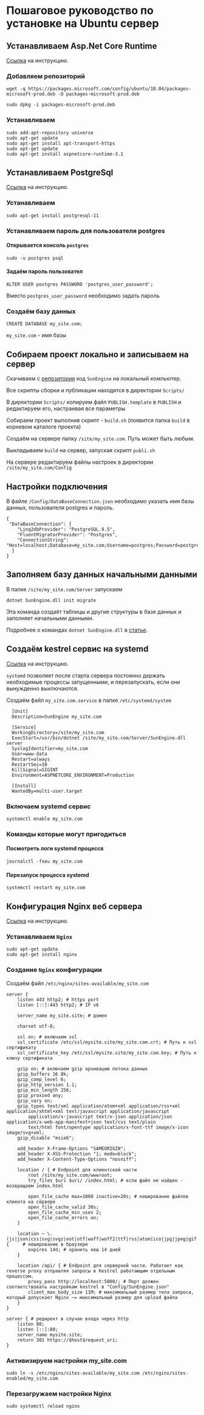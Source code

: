# Пошаговое руководство по установке на Ubuntu сервер

## Устанавливаем Asp.Net Core Runtime

[Ссылка](https://docs.microsoft.com/ru-ru/dotnet/core/install/linux-package-manager-ubuntu-1804#install-the-aspnet-core-runtime) на инструкцию.

### Добавляем репозиторий

```
wget -q https://packages.microsoft.com/config/ubuntu/18.04/packages-microsoft-prod.deb -O packages-microsoft-prod.deb

sudo dpkg -i packages-microsoft-prod.deb
```


### Устанавливаем

```
sudo add-apt-repository universe
sudo apt-get update
sudo apt-get install apt-transport-https
sudo apt-get update
sudo apt-get install aspnetcore-runtime-3.1
```


## Устанавливаем PostgreSql

[Ссылка](https://www.postgresql.org/download/linux/ubuntu/) на инструкцию.


### Устанавливаем

```
sudo apt-get install postgresql-11
```

### Устанавливаем пароль для пользователя postgres

#### Открывается консоль `postgres`

```
sudo -u postgres psql
```

#### Задаём пароль пользовател

```
ALTER USER postgres PASSWORD 'postgres_user_password';
```

Вместо `postgres_user_password` необходимо задать пароль

### Cоздаём базу данных 

```
CREATE DATABASE my_site.com;
```

`my_site.com` - имя базы

## Собираем проект локально и записываем на сервер

Скачиваем с [репозитория](https://github.com/sunengine/SunEngine) код `SunEngine` на локальный компьютер.

Все скрипты сборки и публикации находятся в директории `Scripts/`

В директории `Scripts/` копируем файл `PUBLISH.template` в `PUBLISH` и редактируем его, настраивая все параметры

Собираем проект выполнив скрипт - `build.sh` (появится папка `build` в корневом каталоге проекта)

Создаём на сервере папку `/site/my_site.com`. Путь может быть любым.

Выкладываем `build` на сервер, запуская скрипт `publi.sh`

На сервере редактируем файлы настроек в директории  `/site/my_site.com/Config`



## Настройки подключения

В файле `/Config/DataBaseConnection.json` необходимо указать имя базы данных, пользователя postgres и пароль.

```
{
 "DataBaseConnection": {   
    "Linq2dbProvider": "PostgreSQL.9.5",
    "FluentMigratorProvider": "Postgres",
    "ConnectionString": "Host=localhost;Database=my_site.com;Username=postgres;Password=postgres_user_password"
  }
}
```


## Заполняем базу данных начальными данными

В папке `/site/my_site.com/Server` запускаем

```
dotnet SunEngine.dll init migrate
```

Эта команда создаёт таблицы и другие структуры в базе данных и заполняет начальными данными.

Подробнее о командах `dotnet SunEngine.dll` в [статье](/src/ru/manual-install_ru/arguments_for_run_ru.html).

## Создаём kestrel сервис на systemd

[Ссылка](https://kimsereyblog.blogspot.com/2018/05/manage-kestrel-process-with-systemd.html) на инструкцию.

`systemd` позволяет после старта сервера постоянно держать необходимые процессы запущенными, и перезапускать, если они вынужденно выключаются.


Создаём файл `my_site.com.service` в папке `/etc/systemd/system`

```
  [Unit]
  Description=SunEngine my_site.com

  [Service]
  WorkingDirectory=/site/my_site.com
  ExecStart=/usr/bin/dotnet /site/my_site.com/Server/SunEngine.dll server
  SyslogIdentifier=my_site.com
  User=www-data
  Restart=always
  RestartSec=10
  KillSignal=SIGINT
  Environment=ASPNETCORE_ENVIRONMENT=Production

  [Install]
  WantedBy=multi-user.target
```

### Включаем systemd сервис 

```
systemctl enable my_site.com
```

### Команды которые могут пригодиться

#### Посмотреть логи systemd процессв

```
journalctl -fxeu my_site.com
```

#### Перезапуск процесса systemd

```
systemctl restart my_site.com
```

## Конфигурация Nginx веб сервера

[Ссылка](https://kimsereyblog.blogspot.com/2018/06/asp-net-core-with-nginx.html) на инструкцию.

### Устанавливаем `Nginx`

```
sudo apt-get update
sudo apt-get install nginx
```

### Создание `Nginx` конфигурации

Создаём файл `/etc/nginx/sites-available/my_site.com`

```
server {
    listen 443 http2; # https port
    listen [::]:443 http2; # IP v6

    server_name my_site.site; # домен

    charset utf-8;

    ssl on; # включаем ssl
    ssl_certificate /etc/ssl/mysite.site/my_site.com.crt; # Путь к ssl сертификату
    ssl_certificate_key /etc/ssl/mysite.site/my_site.com.key; # Путь к ключу сертификата

    gzip on; # включаем gzip архивацию потока данных
    gzip_buffers 16 8k;
    gzip_comp_level 6;
    gzip_http_version 1.1;
    gzip_min_length 256;
    gzip_proxied any;
    gzip_vary on;
    gzip_types text/xml application/atom+xml application/rss+xml application/xhtml+xml text/javascript application/javascript
        application/x-javascript text/x-json application/json application/x-web-app-manifest+json text/css text/plain
        text/html font/opentype application/x-font-ttf image/x-icon image/svg+xml;
    gzip_disable "msie6";

    add_header X-Frame-Options "SAMEORIGIN";
    add_header X-XSS-Protection "1; mode=block";
    add_header X-Content-Type-Options "nosniff";

    location / { # Endpoint для клиентской части
        root /site/my_site.com/wwwroot;
        try_files $uri $uri/ /index.html; # если файл не найден - возвращаем index.html

        open_file_cache max=1000 inactive=20s; # кеширование файлов клиента на сервере
        open_file_cache_valid 30s;
        open_file_cache_min_uses 2;
        open_file_cache_errors on;
    }

    location ~ \.(js|json|css|svg|svgz|eot|otf|woff|woff2|ttf|rss|atom|ico|jpg|jpeg|gif|png)$ {     # кеширование в браузере
        expires 14d; # хранить кеш 14 дней
    }

    location /api/ { # Endpoint для серверной части. Работает как reverse proxy отправляя запросы в Kestrel работающим отдельным процессом.
        proxy_pass http://localhost:5000/; # Порт должен соответствовать настройкам kestrel в "Config/SunEngine.json"
        client_max_body_size 11M; # максимальный размер тела запроса, который допускает Nginx ~= максимальный размер для upload файла
    }
}

server { # редирект в случае входа через http
    listen 80;
    listen [::]:80;
    server_name mysite.site;
    return 301 https://$host$request_uri;
}
```


### Активизируем настройки my_site.com

```
sudo ln -s /etc/nginx/sites-available/my_site.com /etc/nginx/sites-enabled/my_site.com
```


### Перезагружаем настройки Nginx

```
sudo systemctl reload nginx
```

